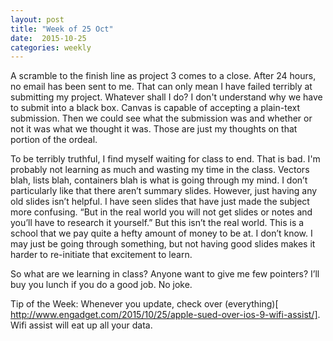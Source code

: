 ```yaml
---
layout: post
title: "Week of 25 Oct"
date:  2015-10-25
categories: weekly
---
```

A scramble to the finish line as project 3 comes to a close. After 24 hours, no email has been sent to me. That can only mean I have failed terribly at submitting my project. Whatever shall I do? I don't understand why we have to submit into a black box. Canvas is capable of accepting a plain-text submission. Then we could see what the submission was and whether or not it was what we thought it was. Those are just my thoughts on that portion of the ordeal.

To be terribly truthful, I find myself waiting for class to end. That is bad. I'm probably not learning as much and wasting my time in the class. Vectors blah, lists blah, containers blah is what is going through my mind. I don’t particularly like that there aren’t summary slides. However, just having any old slides isn’t helpful. I have seen slides that have just made the subject more confusing. “But in the real world you will not get slides or notes and you’ll have to research it yourself.” But this isn’t the real world. This is a school that we pay quite a hefty amount of money to be at. I don’t know. I may just be going through something, but not having good slides makes it harder to re-initiate that excitement to learn.

So what are we learning in class? Anyone want to give me few pointers? I’ll buy you lunch if you do a good job. No joke.

Tip of the Week: Whenever you update, check over (everything)[ http://www.engadget.com/2015/10/25/apple-sued-over-ios-9-wifi-assist/]. Wifi assist will eat up all your data.
